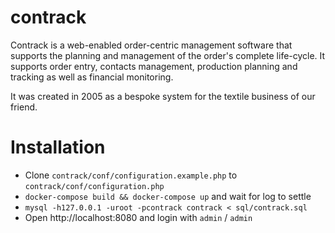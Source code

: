 contrack
========

Contrack is a web-enabled order-centric management software that supports the planning and management of the order's complete life-cycle. It supports order entry, contacts management, production planning and tracking as well as financial monitoring.

It was created in 2005 as a bespoke system for the textile business of our friend.

# Installation
- Clone `contrack/conf/configuration.example.php` to `contrack/conf/configuration.php`
- `docker-compose build && docker-compose up` and wait for log to settle
- `mysql -h127.0.0.1 -uroot -pcontrack contrack < sql/contrack.sql`
- Open http://localhost:8080 and login with `admin` / `admin`
